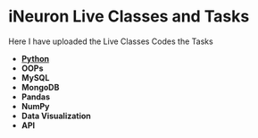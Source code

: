 # iNeuron Live Classes and Tasks

Here I have uploaded the Live Classes Codes the Tasks

* [**Python**](https://github.com/MohammadWasiq0786/iNeuron-Full-Stack-Data-Science-BootCamp-Live-Classes-and-Tasks/tree/main/1.%20Python%201%20-%2016)
* **OOPs**
* **MySQL**
* **MongoDB**
* **Pandas**
* **NumPy**
* **Data Visualization**
* **API**
